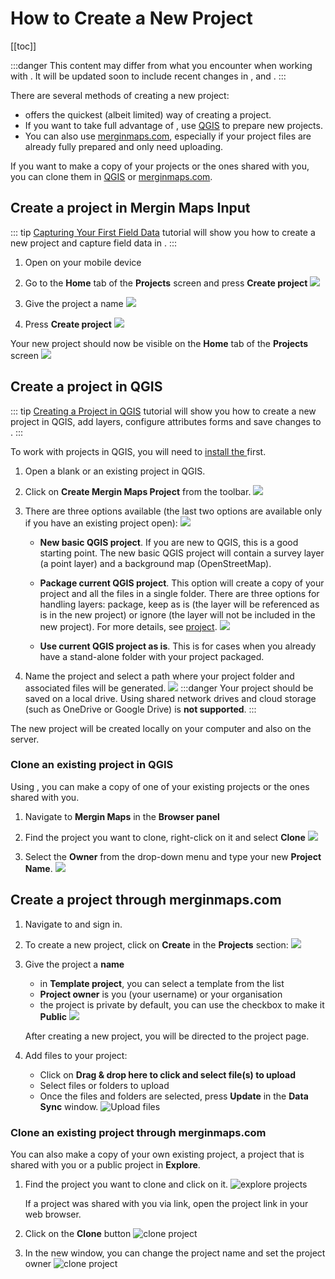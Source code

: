 # How to Create a New Project
[[toc]]

:::danger
This content may differ from what you encounter when working with <MainPlatformNameLink />. It will be updated soon to include recent changes in <MainPlatformNameLink />, <MobileAppName /> and <QGISPluginName />.
:::

There are several methods of creating a new <MainPlatformName /> project:
- [<MobileAppName /> ](./index.md#create-a-project-in-mergin-maps-input) offers the quickest (albeit limited) way of creating a <MainPlatformName /> project.
- If you want to take full advantage of <MainPlatformNameLink />, use [QGIS](./index.md#create-a-project-in-qgis) to prepare new projects.
- You can also use [merginmaps.com](./index.md#create-a-project-through-merginmaps-com), especially if your project files are already fully prepared and only need uploading.

If you want to make a copy of your projects or the ones shared with you, you can clone them in [QGIS](./index.md#clone-an-existing-project-in-qgis) or [merginmaps.com](./index.md#clone-an-existing-project-through-merginmaps-com).

## Create a project in Mergin Maps Input
::: tip
[Capturing Your First Field Data](../../tutorials/capturing-first-data/index.md) tutorial will show you how to create a new project and capture field data in <MobileAppName />.
:::

1. Open <MobileAppName /> on your mobile device
2. Go to the **Home** tab of the **Projects** screen and press **Create project**
   ![](../../tutorials/capturing-first-data/merginmaps-mobile-home-tab-of-projects-screen.jpg)

3. Give the project a name 
   ![](../../tutorials/capturing-first-data/merginmaps-mobile-naming-new-project.jpg)

4. Press **Create project**
   ![](../../tutorials/capturing-first-data/merginmaps-mobile-create-new-project.jpg)
   
Your new project should now be visible on the **Home** tab of the **Projects** screen
![](../../tutorials/capturing-first-data/merginmaps-mobile-new-project-listed.jpg)

## Create a project in QGIS
::: tip
[Creating a Project in QGIS](../../tutorials/creating-a-project-in-qgis/index.md) tutorial will show you how to create a new project in QGIS, add layers, configure attributes forms and save changes to <MainPlatformNameLink />. 
:::

To work with <MainPlatformName /> projects in QGIS, you will need to [install the <QGISPluginName />](../../setup/install-mergin-maps-plugin-for-qgis/index.md) first.

1. Open a blank or an existing project in QGIS.
2. Click on **Create Mergin Maps Project** from the toolbar.
   ![](../../tutorials/creating-a-project-in-qgis/qgis-create-mergin-project.jpg)

3. There are three options available (the last two options are available only if you have an existing project open):
   ![](./mergin_plugin_project_wizard_2.png)

   - **New basic QGIS project**. If you are new to QGIS, this is a good starting point. The new basic QGIS project will contain a survey layer (a point layer) and a background map (OpenStreetMap).

   - **Package current QGIS project**. This option will create a copy of your project and all the files in a single folder. There are three options for handling layers: package, keep as is (the layer will be referenced as is in the new project) or ignore (the layer will not be included in the new project). For more details, see [<MainPlatformName /> project](../project/#packaging-qgis-project).
     ![](./mergin_plugin_project_wizard_3.png)

   - **Use current QGIS project as is**. This is for cases when you already have a stand-alone folder with your project packaged.

4. Name the project and select a path where your project folder and associated files will be generated. 
   ![](./mergin_plugin_project_wizard_4.png)
   :::danger
   Your project should be saved on a local drive. Using shared network drives and cloud storage (such as OneDrive or Google Drive) is **not supported**.
   :::

The new <MainPlatformName /> project will be created locally on your computer and also on the <MainPlatformNameLink /> server. 

### Clone an existing project in QGIS
Using <QGISPluginName />, you can make a copy of one of your existing projects or the ones shared with you. 

1. Navigate to **Mergin Maps** in the **Browser panel**
2. Find the project you want to clone, right-click on it and select **Clone**
   ![](./plugin-clone.png)

3. Select the **Owner** from the drop-down menu and type your new **Project Name**.
   ![](./clone.png)

## Create a project through merginmaps.com
1. Navigate to <AppDomainNameLink /> and sign in.
2. To create a new project, click on **Create** in the **Projects** section:
   ![](./web-create-project.png)

3. Give the project a **name**
   - in **Template project**, you can select a template from the list
   - **Project owner** is you (your username) or your organisation
   - the project is private by default, you can use the checkbox to make it **Public**
   ![](./web-create-project-2.png)

   After creating a new project, you will be directed to the project page. 

4. Add files to your project:
   - Click on **Drag & drop here to click and select file(s) to upload**
   - Select files or folders to upload
   - Once the files and folders are selected, press **Update** in the **Data Sync** window.
   ![Upload files](./web-project-upload.png)

### Clone an existing project through merginmaps.com
You can also make a copy of your own existing project, a project that is shared with you or a public project in **Explore**.

1. Find the project you want to clone and click on it. 
   ![explore projects](./web-explore-project.png)
   
   If a project was shared with you via link, open the project link in your web browser.
   
2. Click on the **Clone** button
   ![clone project](./web-clone-project.png)
   
3. In the new window, you can change the project name and set the project owner
   ![clone project](./web-clone-project-2.png)
